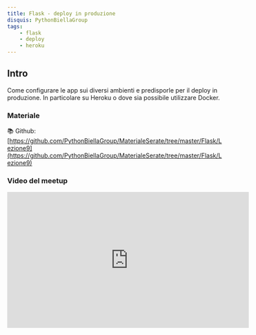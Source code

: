 ```yaml
---
title: Flask - deploy in produzione
disquis: PythonBiellaGroup
tags:
    - flask
    - deploy
    - heroku
---
```


## Intro

Come configurare le app sui diversi ambienti e predisporle per il deploy in produzione. In particolare su Heroku o dove sia possibile utilizzare Docker.

### Materiale

📚 Github:
[https://github.com/PythonBiellaGroup/MaterialeSerate/tree/master/Flask/Lezione9](https://github.com/PythonBiellaGroup/MaterialeSerate/tree/master/Flask/Lezione9)

### Video del meetup

<iframe width="560" height="315" src="https://www.youtube.com/embed/1Tf8bt_oE7I?si=6tAdJAHS1oGoxiGH" title="YouTube video player" frameborder="0" allow="accelerometer; autoplay; clipboard-write; encrypted-media; gyroscope; picture-in-picture; web-share" allowfullscreen></iframe>